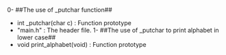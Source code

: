 0- ##The use of _putchar function##
* int _putchar(char c) : Function prototype
* "main.h" : The header file.
1- ##The use of _putchar to print alphabet in lower case##
* void print_alphabet(void) : Function prototype
